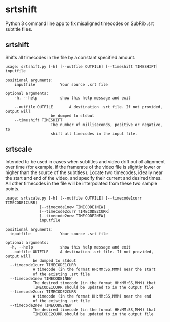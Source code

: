 # srtshift
Python 3 command line app to fix misaligned timecodes on SubRib .srt subtitle files.

## srtshift
	
Shifts all timecodes in the file by a constant specified amount.

	usage: srtshift.py [-h] [--outfile OUTFILE] [--timeshift TIMESHIFT] inputfile

	positional arguments:
		inputfile			Your source .srt file

	optional arguments:
		-h, --help			show this help message and exit
		
		--outfile OUTFILE		A destination .srt file. If not provided, output will
						be dumped to stdout
		--timeshift TIMESHIFT
						The number of milliseconds, positive or negative, to
						shift all timecodes in the input file.
						

## srtscale

Intended to be used in cases when subtitles and video drift out of alignment over time (for example, if the framerate of the video file is slightly lower or higher than the source of the subtitles). Locate two timecodes, ideally near the start and end of the video, and specify their current and desired times. All other timecodes in the file will be interpolated from these two sample points.

	usage: srtscale.py [-h] [--outfile OUTFILE] [--timecode1curr TIMECODE1CURR]
                   [--timecode1new TIMECODE1NEW]
                   [--timecode2curr TIMECODE2CURR]
                   [--timecode2new TIMECODE2NEW]
                   inputfile

	positional arguments:
	  inputfile             Your source .srt file

	optional arguments:
	  -h, --help            show this help message and exit
	  --outfile OUTFILE     A destination .srt file. If not provided, output will
				be dumped to stdout
	  --timecode1curr TIMECODE1CURR
				A timecode (in the format HH:MM:SS,MMM) near the start
				of the existing .srt file
	  --timecode1new TIMECODE1NEW
				The desired timecode (in the format HH:MM:SS,MMM) that
				TIMECODE1CURR should be updated to in the output file
	  --timecode2curr TIMECODE2CURR
				A timecode (in the format HH:MM:SS,MMM) near the end
				of the existing .srt file
	  --timecode2new TIMECODE2NEW
				The desired timecode (in the format HH:MM:SS,MMM) that
				TIMECODE2CURR should be updated to in the output file
